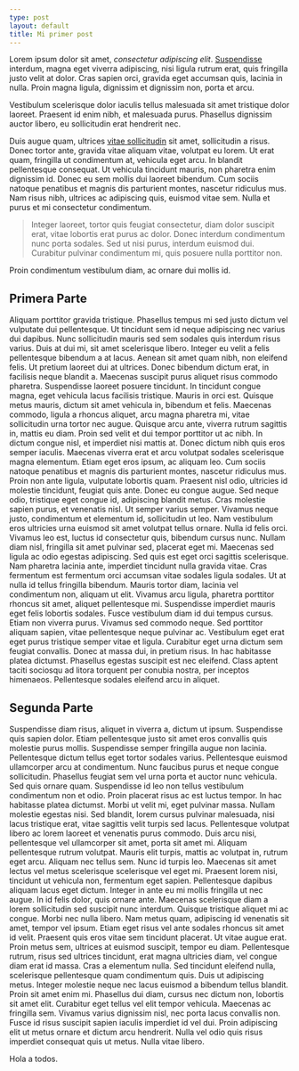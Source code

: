 ```yaml
---
type: post
layout: default
title: Mi primer post
---
```


Lorem ipsum dolor sit amet, *consectetur adipiscing elit*. [Suspendisse](http://www.google.com) interdum, magna eget viverra adipiscing, nisi ligula rutrum erat, quis fringilla justo velit at dolor. Cras sapien orci, gravida eget accumsan quis, lacinia in nulla. Proin magna ligula, dignissim et dignissim non, porta et arcu. 

Vestibulum scelerisque dolor iaculis tellus malesuada sit amet tristique dolor laoreet. Praesent id enim nibh, et malesuada purus. Phasellus dignissim auctor libero, eu sollicitudin erat hendrerit nec. 

Duis augue quam, ultrices [vitae sollicitudin](http://www.youtube.com) sit amet, sollicitudin a risus. Donec tortor ante, gravida vitae aliquam vitae, volutpat eu lorem. Ut erat quam, fringilla ut condimentum at, vehicula eget arcu. In blandit pellentesque consequat. Ut vehicula tincidunt mauris, non pharetra enim dignissim id. Donec eu sem mollis dui laoreet bibendum. Cum sociis natoque penatibus et magnis dis parturient montes, nascetur ridiculus mus. Nam risus nibh, ultrices ac adipiscing quis, euismod vitae sem. Nulla et purus et mi consectetur condimentum. 

>Integer laoreet, tortor quis feugiat consectetur, diam dolor suscipit erat, vitae lobortis erat purus ac dolor. Donec interdum condimentum nunc porta sodales. Sed ut nisi purus, interdum euismod dui. Curabitur pulvinar condimentum mi, quis posuere nulla porttitor non.

Proin condimentum vestibulum diam, ac ornare dui mollis id. 

## Primera Parte

Aliquam porttitor gravida tristique. Phasellus tempus mi sed justo dictum vel vulputate dui pellentesque. Ut tincidunt sem id neque adipiscing nec varius dui dapibus. Nunc sollicitudin mauris sed sem sodales quis interdum risus varius. Duis at dui mi, sit amet scelerisque libero. Integer eu velit a felis pellentesque bibendum a at lacus. Aenean sit amet quam nibh, non eleifend felis. Ut pretium laoreet dui at ultrices. Donec bibendum dictum erat, in facilisis neque blandit a. Maecenas suscipit purus aliquet risus commodo pharetra. Suspendisse laoreet posuere tincidunt. In tincidunt congue magna, eget vehicula lacus facilisis tristique. Mauris in orci est. Quisque metus mauris, dictum sit amet vehicula in, bibendum et felis. Maecenas commodo, ligula a rhoncus aliquet, arcu magna pharetra mi, vitae sollicitudin urna tortor nec augue. Quisque arcu ante, viverra rutrum sagittis in, mattis eu diam. Proin sed velit et dui tempor porttitor ut ac nibh.
In dictum congue nisl, et imperdiet nisi mattis at. Donec dictum nibh quis eros semper iaculis. Maecenas viverra erat et arcu volutpat sodales scelerisque magna elementum. Etiam eget eros ipsum, ac aliquam leo. Cum sociis natoque penatibus et magnis dis parturient montes, nascetur ridiculus mus. Proin non ante ligula, vulputate lobortis quam. Praesent nisl odio, ultricies id molestie tincidunt, feugiat quis ante. Donec eu congue augue. Sed neque odio, tristique eget congue id, adipiscing blandit metus. Cras molestie sapien purus, et venenatis nisl. Ut semper varius semper. Vivamus neque justo, condimentum et elementum id, sollicitudin ut leo. Nam vestibulum eros ultricies urna euismod sit amet volutpat tellus ornare. Nulla id felis orci.
Vivamus leo est, luctus id consectetur quis, bibendum cursus nunc. Nullam diam nisl, fringilla sit amet pulvinar sed, placerat eget mi. Maecenas sed ligula ac odio egestas adipiscing. Sed quis est eget orci sagittis scelerisque. Nam pharetra lacinia ante, imperdiet tincidunt nulla gravida vitae. Cras fermentum est fermentum orci accumsan vitae sodales ligula sodales. Ut at nulla id tellus fringilla bibendum. Mauris tortor diam, lacinia vel condimentum non, aliquam ut elit. Vivamus arcu ligula, pharetra porttitor rhoncus sit amet, aliquet pellentesque mi. Suspendisse imperdiet mauris eget felis lobortis sodales. Fusce vestibulum diam id dui tempus cursus. Etiam non viverra purus. Vivamus sed commodo neque. Sed porttitor aliquam sapien, vitae pellentesque neque pulvinar ac. Vestibulum eget erat eget purus tristique semper vitae et ligula. Curabitur eget urna dictum sem feugiat convallis. Donec at massa dui, in pretium risus. In hac habitasse platea dictumst. Phasellus egestas suscipit est nec eleifend. Class aptent taciti sociosqu ad litora torquent per conubia nostra, per inceptos himenaeos.
Pellentesque sodales eleifend arcu in aliquet. 

## Segunda Parte

Suspendisse diam risus, aliquet in viverra a, dictum ut ipsum. Suspendisse quis sapien dolor. Etiam pellentesque justo sit amet eros convallis quis molestie purus mollis. Suspendisse semper fringilla augue non lacinia. Pellentesque dictum tellus eget tortor sodales varius. Pellentesque euismod ullamcorper arcu at condimentum. Nunc faucibus purus et neque congue sollicitudin. Phasellus feugiat sem vel urna porta et auctor nunc vehicula. Sed quis ornare quam. Suspendisse id leo non tellus vestibulum condimentum non et odio. Proin placerat risus ac est luctus tempor. In hac habitasse platea dictumst. Morbi ut velit mi, eget pulvinar massa. Nullam molestie egestas nisi.
Sed blandit, lorem cursus pulvinar malesuada, nisi lacus tristique erat, vitae sagittis velit turpis sed lacus. Pellentesque volutpat libero ac lorem laoreet et venenatis purus commodo. Duis arcu nisi, pellentesque vel ullamcorper sit amet, porta sit amet mi. Aliquam pellentesque rutrum volutpat. Mauris elit turpis, mattis ac volutpat in, rutrum eget arcu. Aliquam nec tellus sem. Nunc id turpis leo. Maecenas sit amet lectus vel metus scelerisque scelerisque vel eget mi. Praesent lorem nisi, tincidunt ut vehicula non, fermentum eget sapien. Pellentesque dapibus aliquam lacus eget dictum. Integer in ante eu mi mollis fringilla ut nec augue. In id felis dolor, quis ornare ante. Maecenas scelerisque diam a lorem sollicitudin sed suscipit nunc interdum. Quisque tristique aliquet mi ac congue. Morbi nec nulla libero. Nam metus quam, adipiscing id venenatis sit amet, tempor vel ipsum. Etiam eget risus vel ante sodales rhoncus sit amet id velit. Praesent quis eros vitae sem tincidunt placerat. Ut vitae augue erat. Proin metus sem, ultrices at euismod suscipit, tempor eu diam.
Pellentesque rutrum, risus sed ultrices tincidunt, erat magna ultricies diam, vel congue diam erat id massa. Cras a elementum nulla. Sed tincidunt eleifend nulla, scelerisque pellentesque quam condimentum quis. Duis ut adipiscing metus. Integer molestie neque nec lacus euismod a bibendum tellus blandit. Proin sit amet enim mi. Phasellus dui diam, cursus nec dictum non, lobortis sit amet elit. Curabitur eget tellus vel elit tempor vehicula. Maecenas ac fringilla sem. Vivamus varius dignissim nisl, nec porta lacus convallis non. Fusce id risus suscipit sapien iaculis imperdiet id vel dui. Proin adipiscing elit ut metus ornare et dictum arcu hendrerit. Nulla vel odio quis risus imperdiet consequat quis ut metus. Nulla vitae libero.

Hola a todos.

